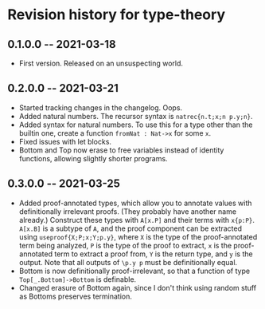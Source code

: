 # Revision history for type-theory

## 0.1.0.0 -- 2021-03-18

* First version. Released on an unsuspecting world.

## 0.2.0.0 -- 2021-03-21

* Started tracking changes in the changelog. Oops.
* Added natural numbers. The recursor syntax is `natrec{n.t;x;n p.y;n}`.
* Added syntax for natural numbers. To use this for a type other than the builtin one, create a function `fromNat : Nat->x` for some `x`.
* Fixed issues with let blocks.
* Bottom and Top now erase to free variables instead of identity functions, allowing slightly shorter programs.

## 0.3.0.0 -- 2021-03-25

* Added proof-annotated types, which allow you to annotate values with definitionally irrelevant proofs. (They probably have another name already.) Construct these types with `A[x.P]` and their terms with `x{p:P}`. `A[x.B]` is a subtype of `A`, and the proof component can be extracted using `useproof{X;P;x;Y;p.y}`, where `X` is the type of the proof-annotated term being analyzed, `P` is the type of the proof to extract, `x` is the proof-annotated term to extract a proof from, `Y` is the return type, and `y` is the output. Note that all outputs of `\p.y p` must be definitionally equal.
* Bottom is now definitionally proof-irrelevant, so that a function of type `Top[_.Bottom]->Bottom` is definable.
* Changed erasure of Bottom again, since I don't think using random stuff as Bottoms preserves termination.
